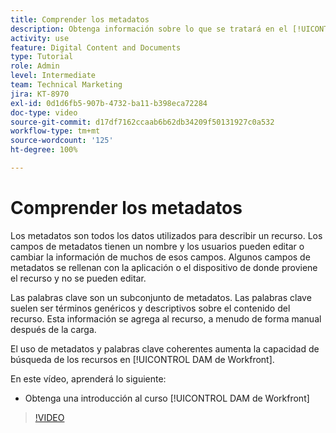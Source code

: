 ```yaml
---
title: Comprender los metadatos
description: Obtenga información sobre lo que se tratará en el [!UICONTROL DAM de Workfront] Curso para administradores, metadatos y palabras clave de la parte 2.
activity: use
feature: Digital Content and Documents
type: Tutorial
role: Admin
level: Intermediate
team: Technical Marketing
jira: KT-8970
exl-id: 0d1d6fb5-907b-4732-ba11-b398eca72284
doc-type: video
source-git-commit: d17df7162ccaab6b62db34209f50131927c0a532
workflow-type: tm+mt
source-wordcount: '125'
ht-degree: 100%

---
```


# Comprender los metadatos

Los metadatos son todos los datos utilizados para describir un recurso. Los campos de metadatos tienen un nombre y los usuarios pueden editar o cambiar la información de muchos de esos campos. Algunos campos de metadatos se rellenan con la aplicación o el dispositivo de donde proviene el recurso y no se pueden editar.

Las palabras clave son un subconjunto de metadatos. Las palabras clave suelen ser términos genéricos y descriptivos sobre el contenido del recurso. Esta información se agrega al recurso, a menudo de forma manual después de la carga.

El uso de metadatos y palabras clave coherentes aumenta la capacidad de búsqueda de los recursos en [!UICONTROL DAM de Workfront].

En este vídeo, aprenderá lo siguiente:

* Obtenga una introducción al curso [!UICONTROL DAM de Workfront]

>[!VIDEO](https://video.tv.adobe.com/v/335233/?quality=12&learn=on&enablevpops)
